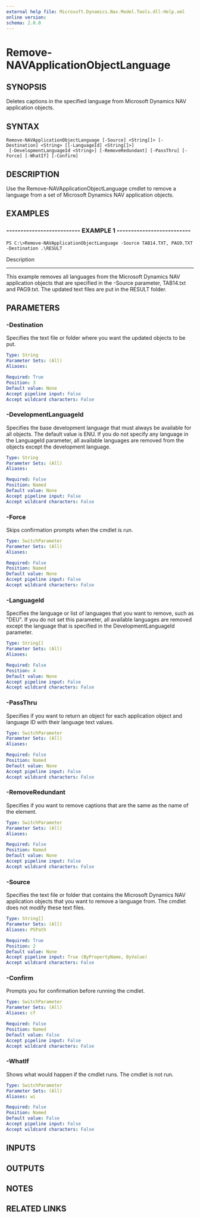 ```yaml
---
external help file: Microsoft.Dynamics.Nav.Model.Tools.dll-Help.xml
online version: 
schema: 2.0.0
---
```


# Remove-NAVApplicationObjectLanguage

## SYNOPSIS
Deletes captions in the specified language from Microsoft Dynamics NAV application objects.

## SYNTAX

```
Remove-NAVApplicationObjectLanguage [-Source] <String[]> [-Destination] <String> [[-LanguageId] <String[]>]
 [-DevelopmentLanguageId <String>] [-RemoveRedundant] [-PassThru] [-Force] [-WhatIf] [-Confirm]
```

## DESCRIPTION
Use the Remove-NAVApplicationObjectLanguage cmdlet to remove a language from a set of Microsoft Dynamics NAV application objects.

## EXAMPLES

### -------------------------- EXAMPLE 1 --------------------------
```
PS C:\>Remove-NAVApplicationObjectLanguage -Source TAB14.TXT, PAG9.TXT -Destination .\RESULT
```

Description

-----------

This example removes all languages from the Microsoft Dynamics NAV application objects that are specified in the -Source parameter, TAB14.txt and PAG9.txt.
The updated text files are put in the RESULT folder.

## PARAMETERS

### -Destination
Specifies the text file or folder where you want the updated objects to be put.

```yaml
Type: String
Parameter Sets: (All)
Aliases: 

Required: True
Position: 3
Default value: None
Accept pipeline input: False
Accept wildcard characters: False
```

### -DevelopmentLanguageId
Specifies the base development language that must always be available for all objects.
The default value is ENU.
If you do not specify any language in the LanguageId parameter, all available languages are removed from the objects except the development language.

```yaml
Type: String
Parameter Sets: (All)
Aliases: 

Required: False
Position: Named
Default value: None
Accept pipeline input: False
Accept wildcard characters: False
```

### -Force
Skips confirmation prompts when the cmdlet is run.

```yaml
Type: SwitchParameter
Parameter Sets: (All)
Aliases: 

Required: False
Position: Named
Default value: None
Accept pipeline input: False
Accept wildcard characters: False
```

### -LanguageId
Specifies the language or list of languages that you want to remove, such as "DEU".
If you do not set this parameter, all available languages are removed except the language that is specified in the DevelopmentLanguageId parameter.

```yaml
Type: String[]
Parameter Sets: (All)
Aliases: 

Required: False
Position: 4
Default value: None
Accept pipeline input: False
Accept wildcard characters: False
```

### -PassThru
Specifies if you want to return an object for each application object and language ID with their language text values.

```yaml
Type: SwitchParameter
Parameter Sets: (All)
Aliases: 

Required: False
Position: Named
Default value: None
Accept pipeline input: False
Accept wildcard characters: False
```

### -RemoveRedundant
Specifies if you want to remove captions that are the same as the name of the element.

```yaml
Type: SwitchParameter
Parameter Sets: (All)
Aliases: 

Required: False
Position: Named
Default value: None
Accept pipeline input: False
Accept wildcard characters: False
```

### -Source
Specifies the text file or folder that contains the Microsoft Dynamics NAV application objects that you want to remove a language from.
The cmdlet does not modify these text files.

```yaml
Type: String[]
Parameter Sets: (All)
Aliases: PSPath

Required: True
Position: 2
Default value: None
Accept pipeline input: True (ByPropertyName, ByValue)
Accept wildcard characters: False
```

### -Confirm
Prompts you for confirmation before running the cmdlet.

```yaml
Type: SwitchParameter
Parameter Sets: (All)
Aliases: cf

Required: False
Position: Named
Default value: False
Accept pipeline input: False
Accept wildcard characters: False
```

### -WhatIf
Shows what would happen if the cmdlet runs.
The cmdlet is not run.

```yaml
Type: SwitchParameter
Parameter Sets: (All)
Aliases: wi

Required: False
Position: Named
Default value: False
Accept pipeline input: False
Accept wildcard characters: False
```

## INPUTS

## OUTPUTS

## NOTES

## RELATED LINKS

